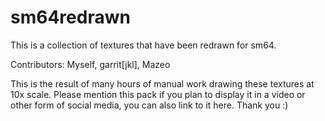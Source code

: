 # sm64redrawn

This is a collection of textures that have been redrawn for sm64.

Contributors: Myself, garrit[jkl], Mazeo

This is the result of many hours of manual work drawing these textures at 10x scale.
Please mention this pack if you plan to display it in a video or other form of social media, you can also link to it here. Thank you :)
